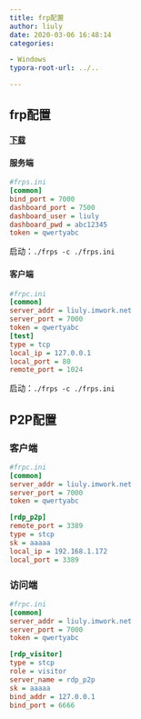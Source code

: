 ```yaml
---
title: frp配置
author: liuly
date: 2020-03-06 16:48:14
categories:

- Windows
typora-root-url: ../..

---
```


## frp配置

#### [下载](https://github.com/fatedier/frp/releases/)

#### 服务端

```ini
#frps.ini
[common]
bind_port = 7000
dashboard_port = 7500
dashboard_user = liuly
dashboard_pwd = abc12345
token = qwertyabc
```

启动：`./frps -c ./frps.ini`

#### 客户端

```ini
#frpc.ini
[common]
server_addr = liuly.imwork.net
server_port = 7000
token = qwertyabc
[test]
type = tcp
local_ip = 127.0.0.1
local_port = 80
remote_port = 1024
```

启动：`./frps -c ./frps.ini`

## P2P配置

### 客户端

```ini
#frpc.ini
[common] 
server_addr = liuly.imwork.net
server_port = 7000
token = qwertyabc

[rdp_p2p]
remote_port = 3389
type = stcp
sk = aaaaa
local_ip = 192.168.1.172
local_port = 3389
```

### 访问端

```ini
#frpc.ini
[common] 
server_addr = liuly.imwork.net
server_port = 7000
token = qwertyabc

[rdp_visitor]
type = stcp
role = visitor
server_name = rdp_p2p
sk = aaaaa
bind_addr = 127.0.0.1
bind_port = 6666
```

